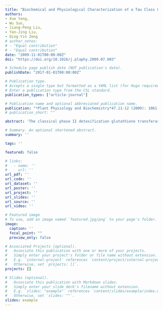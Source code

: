 ```yaml
---
title: "Biochemical and Physiological Characterization of a Tau Class Glutathione Transferase from Rice (oryza Sativa)"
authors:
- Xue Yang,
- Wu Sun,
- Jiang-Peng Liu,
- Yan-Jing Liu,
- Qing-Yin Zeng
# author_notes:
# - "Equal contribution"
# - "Equal contribution"
date: "2009-11-01T00:00:00Z"
doi: "https://doi.org/10.1016/j.plaphy.2009.07.003" 

# Schedule page publish date (NOT publication's date).
publishDate: "2017-01-01T00:00:00Z"

# Publication type.
# Accepts a single type but formatted as a YAML list (for Hugo requirements).
# Enter a publication type from the CSL standard.
publication_types: ["article-journal"]

# Publication name and optional abbreviated publication name.
publication: "*Plant Physiology and Biochemistry*47.11-12 (2009): 1061-1068"
# publication_short: ""

abstract: 'The classical phase II detoxification glutathione transferases (GSTs) are key metabolic enzymes that catalyze the conjugation of glutathione to various electrophilic compounds. A tau class GST gene (OsGSTU17) was cloned from rice, which encodes a protein of 223 amino acid residues with a calculated molecular mass of 25.18 kDa. The recombinant OsGSTU17 formed a homodimer protein and showed GSH-conjugating activity with various xenobiotics. Kinetic analysis with respect to NBD-Cl as substrate revealed a K-m of 0.324 mM and V-max of 0.219 mu mol/min per mg of protein. The enzyme had a maximum activity at pH 7.5, and a high thermal stability with 81% of its initial activity at 55 degrees C for 15 min. Site-directed mutagenesis revealed that Ser15 in the N-terminal domain is a critical catalytic residue, responsible for stabilisation of the thiolate anion of enzyme-bound glutathione. OsGSTU17 mRNA was expressed in different tissues of rice, both above and below ground. The relative transcript levels of OsGSTU17 mRNA varied significantly among the tissues in response to CDNB, hydrogen peroxide and atrazine treatments, indicating the gene has diverse regulation mechanisms in response to abiotic stresses.'

# Summary. An optional shortened abstract.
summary: ''

tags: ''

featured: false

# links:
#   - name: ''
#     url: ''
url_pdf: ''
url_code: ''
url_dataset: ''
url_poster: ''
url_project: ''
url_slides: ''
url_source: ''
url_video: ''

# Featured image
# To use, add an image named `featured.jpg/png` to your page's folder. 
image:
  caption: ''
  focal_point: ""
  preview_only: false

# Associated Projects (optional).
#   Associate this publication with one or more of your projects.
#   Simply enter your project's folder or file name without extension.
#   E.g. `internal-project` references `content/project/internal-project/index.md`.
#   Otherwise, set `projects: []`.
projects: []

# Slides (optional).
#   Associate this publication with Markdown slides.
#   Simply enter your slide deck's filename without extension.
#   E.g. `slides: "example"` references `content/slides/example/index.md`.
#   Otherwise, set `slides: ""`.
slides: example
---
```



